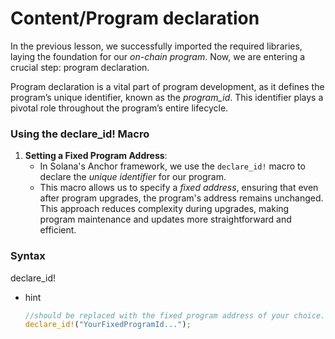 # Content/Program declaration

In the previous lesson, we successfully imported the required libraries, laying the foundation for our *on-chain program*. Now, we are entering a crucial step: program declaration.

Program declaration is a vital part of program development, as it defines the program’s unique identifier, known as the *program_id*. This identifier plays a pivotal role throughout the program’s entire lifecycle.

### **Using the declare_id! Macro**

1. **Setting a Fixed Program Address**:
    - In Solana's Anchor framework, we use the `declare_id!` macro to declare the *unique identifier* for our program.
    - This macro allows us to specify a *fixed address*, ensuring that even after program upgrades, the program's address remains unchanged. This approach reduces complexity during upgrades, making program maintenance and updates more straightforward and efficient.

### Syntax

declare_id!

- hint
    
    ```rust
    //should be replaced with the fixed program address of your choice.
    declare_id!("YourFixedProgramId...");
    ```